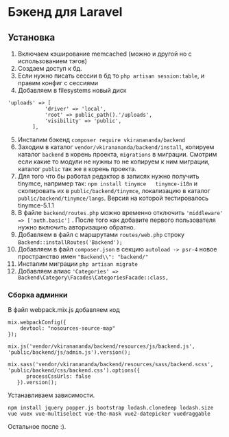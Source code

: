 # Бэкенд для Laravel 

## Установка

1. Включаем кэширование memcached (можно и другой но с использованием тэгов)
2. Создаем доступ к бд.
3. Если нужно писать сессии в бд то `php artisan session:table`, и правим конфиг с сессиями 
4. Добавляем в filesystems новый диск
```
'uploads' => [
            'driver' => 'local',
            'root' => public_path().'/uploads',
            'visibility' => 'public',
        ],
```
5. Инсталим бэкенд `composer require vkiranananda/backend`
6. Заходим в каталог `vendor/vkiranananda/backend/install`, копируем каталог `backend` в корень проекта, `migrations` в миграции. Смотрим если какие то модули не нужны то не копируем к ним миграции, каталог `public` так же в корень проекта.
7. Для того что бы работал редактор в записях нужно получить tinymce, например так: `npm install tinymce   tinymce-i18n` и скопировать их в `public/backend/tinymce`, локализацию в каталог `public/backend/tinymce/langs`. Версия на которой тестировалось tinymce-5.1.1
8. В файле `backend/routes.php` можно временно отключить `'middleware' => ['auth.basic']` . После того как добавите первого пользователя нужно включить  авторизацию обратно. 
9. Добавляем в файл с маршрутами `routes/web.php` строку `Backend::installRoutes('Backend');`
10. Добавляем  в  файл `composer.json` в секцию `autoload -> psr-4` новое пространство имен `"Backend\\": "backend/"`
11. Инсталим миграции `php artisan migrate`
12. Добавляем алиас `'Categories' => Backend\Category\Facades\CategoriesFacade::class,`

### Сборка админки

В файл webpack.mix.js добавляем код

```
mix.webpackConfig({
    devtool: "nosources-source-map"
});

mix.js('vendor/vkiranananda/backend/resources/js/backend.js', 'public/backend/js/admin.js').version();

mix.sass('vendor/vkiranananda/backend/resources/sass/backend.scss', 'public/backend/css/backend.css').options({
      processCssUrls: false
   }).version();
```

Устанавливаем зависимости.

`npm install jquery popper.js bootstrap lodash.clonedeep lodash.size vue vuex vue-multiselect vue-the-mask vue2-datepicker vuedraggable`


Остальное после :).
